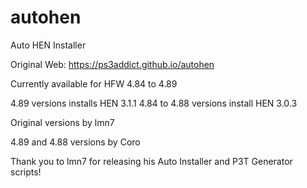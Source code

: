 # autohen
Auto HEN Installer

Original Web:
https://ps3addict.github.io/autohen

Currently available for HFW 4.84 to 4.89

4.89 versions installs HEN 3.1.1
4.84 to 4.88 versions install HEN 3.0.3

Original versions by lmn7

4.89 and 4.88 versions by Coro

Thank you to lmn7 for releasing his Auto
Installer and P3T Generator scripts!
